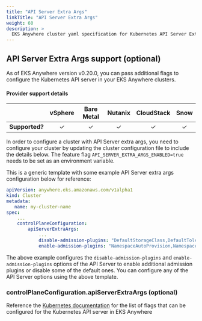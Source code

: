 ```yaml
---
title: "API Server Extra Args"
linkTitle: "API Server Extra Args"
weight: 60
description: >
  EKS Anywhere cluster yaml specification for Kubernetes API Server Extra Args reference
---
```


## API Server Extra Args support (optional)

As of EKS Anywhere version v0.20.0, you can pass additional flags to configure the Kubernetes API server in your EKS Anywhere clusters.

#### Provider support details
|                | vSphere | Bare Metal | Nutanix | CloudStack | Snow |
|:--------------:|:-------:|:----------:|:-------:|:----------:|:----:|
| **Supported?** |   ✓	    |     ✓      |   	 ✓   |     ✓      |  ✓   |

In order to configure a cluster with API Server extra args, you need to configure your cluster by updating the cluster configuration file to include the details below. The feature flag `API_SERVER_EXTRA_ARGS_ENABLED=true` needs to be set as an environment variable.

This is a generic template with some example API Server extra args configuration below for reference:
```yaml
apiVersion: anywhere.eks.amazonaws.com/v1alpha1
kind: Cluster
metadata:
   name: my-cluster-name
spec:
    ...
    controlPlaneConfiguration:
        apiServerExtraArgs:
            ...
            disable-admission-plugins: "DefaultStorageClass,DefaultTolerationSeconds"
            enable-admission-plugins: "NamespaceAutoProvision,NamespaceExists"
```

The above example configures the `disable-admission-plugins` and `enable-admission-plugins` options of the API Server to enable additional admission plugins or disable some of the default ones. You can configure any of the API Server options using the above template.

### controlPlaneConfiguration.apiServerExtraArgs (optional)
Reference the [Kubernetes documentation](https://kubernetes.io/docs/reference/command-line-tools-reference/kube-apiserver/#options) for the list of flags that can be configured for the Kubernetes API server in EKS Anywhere